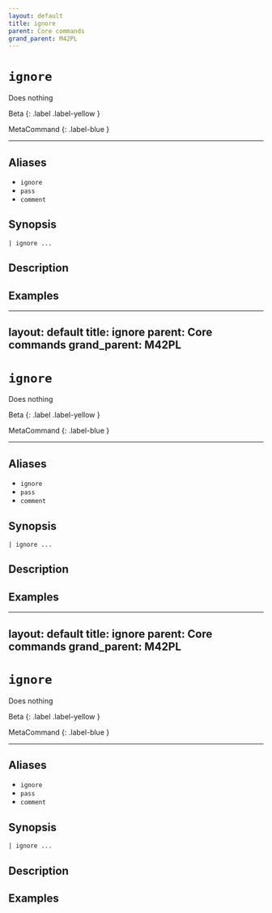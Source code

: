 ```yaml
---
layout: default
title: ignore
parent: Core commands
grand_parent: M42PL
---
```


# `ignore`

Does nothing

Beta
{: .label .label-yellow }

MetaCommand
{: .label-blue }

---


## Aliases

* `ignore`
* `pass`
* `comment`

## Synopsis

```shell
| ignore ...
```

## Description

## Examples

---
layout: default
title: ignore
parent: Core commands
grand_parent: M42PL
---

# `ignore`

Does nothing

Beta
{: .label .label-yellow }

MetaCommand
{: .label-blue }

---


## Aliases

* `ignore`
* `pass`
* `comment`

## Synopsis

```shell
| ignore ...
```

## Description

## Examples

---
layout: default
title: ignore
parent: Core commands
grand_parent: M42PL
---

# `ignore`

Does nothing

Beta
{: .label .label-yellow }

MetaCommand
{: .label-blue }

---


## Aliases

* `ignore`
* `pass`
* `comment`

## Synopsis

```shell
| ignore ...
```

## Description

## Examples

